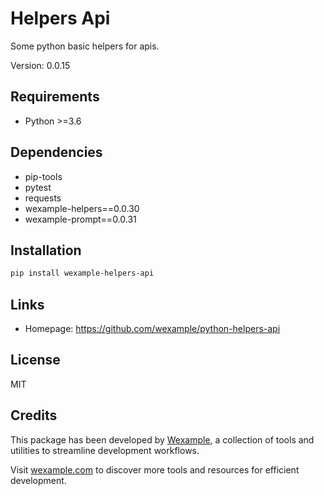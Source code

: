 # Helpers Api

Some python basic helpers for apis.

Version: 0.0.15

## Requirements

- Python >=3.6

## Dependencies

- pip-tools
- pytest
- requests
- wexample-helpers==0.0.30
- wexample-prompt==0.0.31

## Installation

```bash
pip install wexample-helpers-api
```

## Links

- Homepage: https://github.com/wexample/python-helpers-api

## License

MIT
## Credits

This package has been developed by [Wexample](https://wexample.com), a collection of tools and utilities to streamline development workflows.

Visit [wexample.com](https://wexample.com) to discover more tools and resources for efficient development.